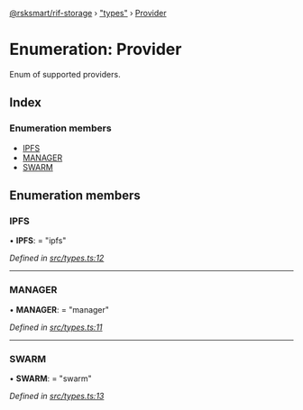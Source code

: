 [@rsksmart/rif-storage](../README.md) › ["types"](../modules/_types_.md) › [Provider](_types_.provider.md)

# Enumeration: Provider

Enum of supported providers.

## Index

### Enumeration members

* [IPFS](_types_.provider.md#ipfs)
* [MANAGER](_types_.provider.md#manager)
* [SWARM](_types_.provider.md#swarm)

## Enumeration members

###  IPFS

• **IPFS**: = "ipfs"

*Defined in [src/types.ts:12](https://github.com/rsksmart/rds-libjs/blob/813b1b1/src/types.ts#L12)*

___

###  MANAGER

• **MANAGER**: = "manager"

*Defined in [src/types.ts:11](https://github.com/rsksmart/rds-libjs/blob/813b1b1/src/types.ts#L11)*

___

###  SWARM

• **SWARM**: = "swarm"

*Defined in [src/types.ts:13](https://github.com/rsksmart/rds-libjs/blob/813b1b1/src/types.ts#L13)*
